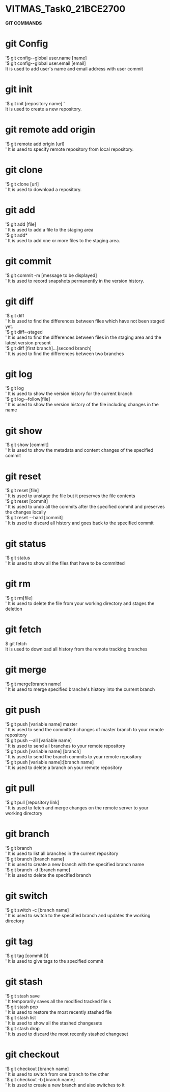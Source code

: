 # VITMAS_Task0_21BCE2700

**GIT COMMANDS**

# git Config
'$ git config--global user.name [name]<br/>
'$ git config--global user.email [email]<br/>
It is used to add user's name and email address with user commit

# git init
'$ git init [repository name] '<br/>
It is used to create a new repository.

# git remote add origin
'$ git remote add origin [url] <br/>'
It is used to specify remote repository from local repository.

# git clone 
'$ git clone [url] <br/>'
It is used to download a repository.

# git add
'$ git add [file] <br/>'
It is used to add a file to the staging area <br/>
'$ git add* <br/>'
It is used to add one or more files to the staging area.

# git commit
'$ git commit -m [message to be displayed] <br/>'
It is used to record snapshots permanently in the version history.

# git diff
'$ git diff <br/>'
It is used to find the differences between files which have not been staged yet.<br/>
'$ git diff--staged <br/>'
It is used to find the differences between files in the staging area and the latest version present <br/>
'$ git diff [first branch]...[second branch] <br/>'
It is used to find the differences between two branches <br/>

# git log
'$ git log <br/>'
It is used to show the version history for the current branch <br/>
'$ git log--follow[file] <br/>'
It is used to show the version history of the file including changes in the name <br/>

# git show
'$ git show [commit] <br/>'
It is used to show the metadata and content changes of the specified commit<br/>

# git reset
'$ git reset [file] <br/>'
It is used to unstage the file but it preserves the file contents <br/>
'$ git reset [commit] <br/>'
It is used to undo all the commits after the specified commit and preserves the changes locally <br/>
'$ git reset --hard [commit] <br/>'
It is used to discard all history and goes back to the specified commit <br/>

# git status
'$ git status <br/>'
It is used to show all the files that have to be committed <br/>

# git rm
'$ git rm[file] <br/>'
It is used to delete the file from your working directory and stages the deletion <br/>

# git fetch
$ git fetch <br/>
It is used to download all history from the remote tracking branches <br/>

# git merge
'$ git merge[branch name] <br/>'
It is used to merge specified branche's history into the current branch <br/>

# git push
'$ git push [variable name] master <br/>'
It is used to send the committed changes of master branch to your remote repository <br/>
'$ git push --all [variable name] <br/>'
It is used to send all branches to your remote repository <br/>
'$ git push [variable name] [branch] <br/>'
It is used to send the branch commits to your remote repository <br/>
'$ git push [variable name]:[branch name] <br/>'
It is used to delete a branch on your remote repository <br/>

# git pull
'$ git pull [repository link] <br/>'
It is used to fetch and merge changes on the remote server to your working directory <br/>

# git branch
'$ git branch <br/>'
It is used to list all branches in the current repository <br/>
'$ git branch [branch name] <br/>'
It is used to create a new branch with the specified branch name <br/>
'$ git branch -d [branch name] <br/>'
It is used to delete the specified branch <br/>

# git switch
'$ git switch -c [branch name] <br/>'
It is used to switch to the specified branch and updates the working directory <br/>

# git tag
'$ git tag [commitID] <br/>'
It is used to give tags to the specified commit <br/>

# git stash
'$ git stash save <br/>'
It temporarily saves all the modified tracked file s<br/>
'$ git stash pop <br/>'
It is used to restore the most recently stashed file <br/>
'$ git stash list <br/>'
It is used to show all the stashed changesets <br/>
'$ git stash drop <br/>'
It is used to discard the most recently stashed changeset <br/>

# git checkout
'$ git checkout [branch name] <br/>'
It is used to switch from one branch to the other <br/>
'$ git checkout -b [branch name] <br/>'
It is used to create a new branch and also switches to it <br/>
